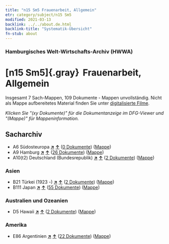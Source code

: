 ```yaml
---
title: "n15 Sm5 Frauenarbeit, Allgemein"
etr: category/subject/n15 Sm5
modified: 2021-03-13
backlink: ../../about.de.html
backlink-title: "Systematik-Übersicht"
fn-stub: about
---
```


### Hamburgisches Welt-Wirtschafts-Archiv (HWWA)
# [n15 Sm5]{.gray}&#8201; Frauenarbeit, Allgemein&#160; 




Insgesamt 7 Sach-Mappen, 109 Dokumente - Mappen unvollständig.
Nicht als Mappe aufbereitetes Material finden Sie unter [digitalisierte Filme](/film/h1_sh).

_Klicken Sie "(xy Dokumente)" für die Dokumentanzeige im DFG-Viewer und "(Mappe)" für Mappeninformation._

## Sacharchiv



- A6 Südosteuropa [**&nearr;**](../../../geo/i/140900/about.de.html "Südosteuropa (alle Mappen)") [**&uarr;**](../../../geo/about.de.html#A6 "Ländersystematik") (<a href="https://pm20.zbw.eu/dfgview/sh/140900,145166" title="über: Südosteuropa : Frauenarbeit, Allgemein" target="_blank">0 Dokumente</a>) ([Mappe](http://purl.org/pressemappe20/folder/sh/140900,145166))
- A9 Hamburg [**&nearr;**](../../../geo/i/140905/about.de.html "Hamburg (alle Mappen)") [**&uarr;**](../../../geo/about.de.html#A9 "Ländersystematik") (<a href="https://pm20.zbw.eu/dfgview/sh/140905,145166" title="über: Hamburg : Frauenarbeit, Allgemein" target="_blank">26 Dokumente</a>) ([Mappe](http://purl.org/pressemappe20/folder/sh/140905,145166))
- A10(t2) Deutschland (Bundesrepublik) [**&nearr;**](../../../geo/i/187232/about.de.html "Deutschland (Bundesrepublik) (alle Mappen)") [**&uarr;**](../../../geo/about.de.html#A10(t2) "Ländersystematik") (<a href="https://pm20.zbw.eu/dfgview/sh/187232,145166" title="über: Deutschland (Bundesrepublik) : Frauenarbeit, Allgemein" target="_blank">2 Dokumente</a>) ([Mappe](http://purl.org/pressemappe20/folder/sh/187232,145166))

### Asien

- B21 Türkei (1923 -) [**&nearr;**](../../../geo/i/141111/about.de.html "Türkei (1923 -) (alle Mappen)") [**&uarr;**](../../../geo/about.de.html#B21 "Ländersystematik") (<a href="https://pm20.zbw.eu/dfgview/sh/141111,145166" title="über: Türkei (1923 -) : Frauenarbeit, Allgemein" target="_blank">2 Dokumente</a>) ([Mappe](http://purl.org/pressemappe20/folder/sh/141111,145166))
- B111 Japan [**&nearr;**](../../../geo/i/141272/about.de.html "Japan (alle Mappen)") [**&uarr;**](../../../geo/about.de.html#B111 "Ländersystematik") (<a href="https://pm20.zbw.eu/dfgview/sh/141272,145166" title="über: Japan : Frauenarbeit, Allgemein" target="_blank">55 Dokumente</a>) ([Mappe](http://purl.org/pressemappe20/folder/sh/141272,145166))

### Australien und Ozeanien

- D5 Hawaii [**&nearr;**](../../../geo/i/141595/about.de.html "Hawaii (alle Mappen)") [**&uarr;**](../../../geo/about.de.html#D5 "Ländersystematik") (<a href="https://pm20.zbw.eu/dfgview/sh/141595,145166" title="über: Hawaii : Frauenarbeit, Allgemein" target="_blank">2 Dokumente</a>) ([Mappe](http://purl.org/pressemappe20/folder/sh/141595,145166))

### Amerika

- E86 Argentinien [**&nearr;**](../../../geo/i/141692/about.de.html "Argentinien (alle Mappen)") [**&uarr;**](../../../geo/about.de.html#E86 "Ländersystematik") (<a href="https://pm20.zbw.eu/dfgview/sh/141692,145166" title="über: Argentinien : Frauenarbeit, Allgemein" target="_blank">22 Dokumente</a>) ([Mappe](http://purl.org/pressemappe20/folder/sh/141692,145166))



